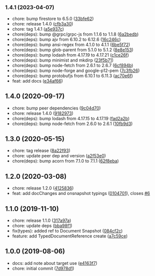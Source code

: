## <small>1.4.1 (2023-04-07)</small>

* chore: bump firestore to 6.5.0 ([33bfe62](https://github.com/bbangert/typesafe-node-firestore/commit/33bfe62))
* chore: release 1.4.0 ([cfb3a30](https://github.com/bbangert/typesafe-node-firestore/commit/cfb3a30))
* chore: tag 1.4.1 ([a5e937c](https://github.com/bbangert/typesafe-node-firestore/commit/a5e937c))
* chore(deps): bump @grpc/grpc-js from 1.1.6 to 1.1.8 ([6a2bedb](https://github.com/bbangert/typesafe-node-firestore/commit/6a2bedb))
* chore(deps): bump ajv from 6.10.2 to 6.12.6 ([16c246c](https://github.com/bbangert/typesafe-node-firestore/commit/16c246c))
* chore(deps): bump ansi-regex from 4.1.0 to 4.1.1 ([6be5f72](https://github.com/bbangert/typesafe-node-firestore/commit/6be5f72))
* chore(deps): bump glob-parent from 5.1.0 to 5.1.2 ([8e8e153](https://github.com/bbangert/typesafe-node-firestore/commit/8e8e153))
* chore(deps): bump lodash from 4.17.19 to 4.17.21 ([c1ce26f](https://github.com/bbangert/typesafe-node-firestore/commit/c1ce26f))
* chore(deps): bump minimist and mkdirp ([23f5b71](https://github.com/bbangert/typesafe-node-firestore/commit/23f5b71))
* chore(deps): bump node-fetch from 2.6.1 to 2.6.7 ([6cf894b](https://github.com/bbangert/typesafe-node-firestore/commit/6cf894b))
* chore(deps): bump node-forge and google-p12-pem ([7c3fb26](https://github.com/bbangert/typesafe-node-firestore/commit/7c3fb26))
* chore(deps): bump protobufjs from 6.10.1 to 6.11.3 ([ac70e6f](https://github.com/bbangert/typesafe-node-firestore/commit/ac70e6f))
* feat: add docs ([e34af66](https://github.com/bbangert/typesafe-node-firestore/commit/e34af66))



## 1.4.0 (2020-09-17)

* chore: bump peer dependencies ([9c04d70](https://github.com/bbangert/typesafe-node-firestore/commit/9c04d70))
* chore: release 1.4.0 ([9182973](https://github.com/bbangert/typesafe-node-firestore/commit/9182973))
* chore(deps): bump lodash from 4.17.15 to 4.17.19 ([fad2a2b](https://github.com/bbangert/typesafe-node-firestore/commit/fad2a2b))
* chore(deps): bump node-fetch from 2.6.0 to 2.6.1 ([10fb9d3](https://github.com/bbangert/typesafe-node-firestore/commit/10fb9d3))



## 1.3.0 (2020-05-15)

* chore: tag release ([8a22f93](https://github.com/bbangert/typesafe-node-firestore/commit/8a22f93))
* chore: update peer dep and version ([a2f53e0](https://github.com/bbangert/typesafe-node-firestore/commit/a2f53e0))
* chore(deps): bump acorn from 7.1.0 to 7.1.1 ([62f8eba](https://github.com/bbangert/typesafe-node-firestore/commit/62f8eba))



## 1.2.0 (2020-03-08)

* chore: release 1.2.0 ([4125836](https://github.com/bbangert/typesafe-node-firestore/commit/4125836))
* feat: add docChanges and onsnapshot typings ([0104701](https://github.com/bbangert/typesafe-node-firestore/commit/0104701)), closes [#6](https://github.com/bbangert/typesafe-node-firestore/issues/6)



## 1.1.0 (2019-11-10)

* chore: release 1.1.0 ([317a97a](https://github.com/bbangert/typesafe-node-firestore/commit/317a97a))
* chore: update deps ([bba98f1](https://github.com/bbangert/typesafe-node-firestore/commit/bba98f1))
* fix(types): added ref to Document Snapshot ([084cf2c](https://github.com/bbangert/typesafe-node-firestore/commit/084cf2c))
* feature: add TypedDocumentReference create ([a7c59ce](https://github.com/bbangert/typesafe-node-firestore/commit/a7c59ce))



## 1.0.0 (2019-08-06)

* docs: add note about target use ([e4163f7](https://github.com/bbangert/typesafe-node-firestore/commit/e4163f7))
* chore: initial commit ([7d978d1](https://github.com/bbangert/typesafe-node-firestore/commit/7d978d1))



